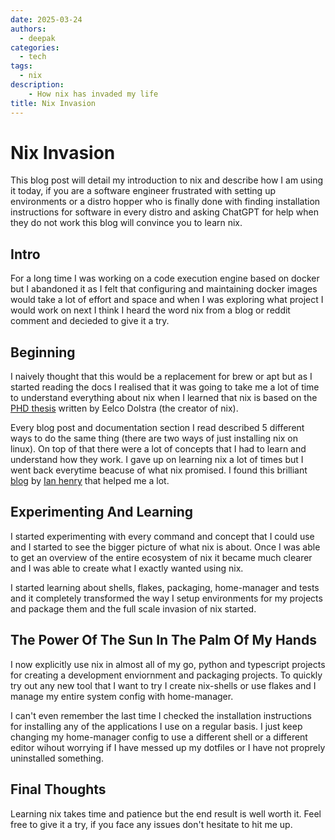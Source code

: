 ```yaml
---
date: 2025-03-24
authors:
  - deepak
categories:
  - tech
tags:
  - nix
description:
    - How nix has invaded my life
title: Nix Invasion
---
```


# Nix Invasion

This blog post will detail my introduction to nix and describe how I am using it today, if you are a software engineer frustrated with setting up environments or a distro hopper who is finally done with finding installation instructions for software in every distro and asking ChatGPT for help when they do not work this blog will convince you to learn nix.

## Intro

For a long time I was working on a code execution engine based on docker but I abandoned it as I felt that configuring and maintaining docker images would take a lot of effort and space and when I was exploring what project I would work on next I think I heard the word nix from a blog or reddit comment and decieded to give it a try.

## Beginning

I naively thought that this would be a replacement for brew or apt but as I started reading the docs I realised that it was going to take me a lot of time to understand everything about nix when I learned that nix is based on the [PHD thesis](https://edolstra.github.io/pubs/phd-thesis.pdf) written by Eelco Dolstra (the creator of nix). 

Every blog post and documentation section I read described 5 different ways to do the same thing (there are two ways of just installing nix on linux). On top of that there were a lot of concepts that I had to learn and understand how they work. I gave up on learning nix a lot of times but I went back everytime beacuse of what nix promised. I found this brilliant [blog](https://ianthehenry.com/posts/how-to-learn-nix/introduction/) by [Ian henry](https://ianthehenry.com/) that helped me a lot.

## Experimenting And Learning

I started experimenting with every command and concept that I could use and I started to see the bigger picture of what nix is about. Once I was able to get an overview of the entire ecosystem of nix it became much clearer and I was able to create what I exactly wanted using nix.

I started learning about shells, flakes, packaging, home-manager and tests and it completely transformed the way I setup environments for my projects and package them and the full scale invasion of nix started.

## The Power Of The Sun In The Palm Of My Hands

I now explicitly use nix in almost all of my go, python and typescript projects for creating a development enviornment and packaging projects. To quickly try out any new tool that I want to try I create nix-shells or use flakes and I manage my entire system config with home-manager.

I can't even remember the last time I checked the installation instructions for installing any of the applications I use on a regular basis. I just keep changing my home-manager config to use a different shell or a different editor wihout worrying if I have messed up my dotfiles or I have not proprely uninstalled something.

## Final Thoughts

Learning nix takes time and patience but the end result is well worth it. Feel free to give it a try, if you face any issues don't hesitate to hit me up.